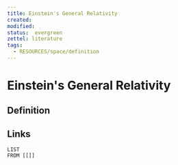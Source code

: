 ```yaml
---
title: Einstein's General Relativity
created: 
modified: 
status:  evergreen
zettel: literature
tags:
  - RESOURCES/space/definition
---
```

# Einstein's General Relativity
## Definition

## Links
```dataview
LIST
FROM [[]]
```
